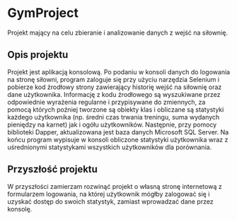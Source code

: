 # GymProject
Projekt mający na celu zbieranie i analizowanie danych z wejść na siłownię.
## Opis projektu 
Projekt jest aplikacją konsolową. Po podaniu w konsoli danych do logowania na stronę siłowni, program zaloguje się przy użyciu narzędzia Selenium i pobierze kod źrodłowy strony zawierający historię wejść na siłownię 
oraz dane użytkownika. Informację z kodu źrodłowego są wyszukiwane przez odpowiednie wyrażenia regularne i przypisywane do zmiennych, za pomocą których poźniej tworzone są obiekty klas i obliczane są statystyki 
każdego użytkownika (np. średni czas trwania treningu, suma wydanych pieniędzy na karnet) jak i ogółu użytkowników. 
Następnie, przy pomocy biblioteki Dapper, aktualizowana jest baza danych Microsoft SQL Server. 
Na końcu program wypisuje w konsoli obliczone statystyki użytkownika wraz z uśrednionymi statystykami wszystkich użytkowników dla porównania.
## Przyszłość projektu
W przyszłości zamierzam rozwinąć projekt o własną stronę internetową z formularzem logowania, na której użytkownik mógłby zalogować się i uzyskać dostęp do swoich statystyk, zamiast wprowadzać dane przez konsolę.
